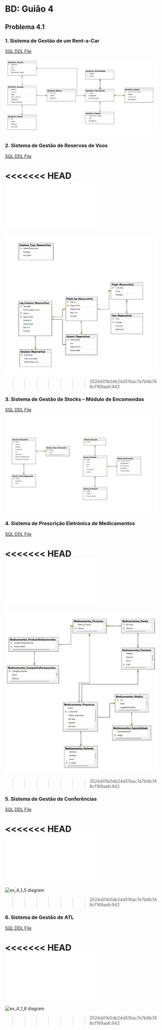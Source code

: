 # BD: Guião 4

## ​Problema 4.1

### 1. Sistema de Gestão de um Rent-a-Car

[SQL DDL File](ex_4_1_1.sql "SQLFileQuestion")

![ex_4_1_1 diagram](ex_4_1_1.png "AnImage")

### 2. Sistema de Gestão de Reservas de Voos

[SQL DDL File](ex_4_1_2.sql "SQLFileQuestion")

<<<<<<< HEAD
![ex_4_1_2 diagram](ex_4_1_2.pdf "AnImage")
=======
![ex_4_1_2 diagram](ex_4_1_2.png "AnImage")
>>>>>>> 3524d01b0db24d516ac7e7b6b748cf169aafc942

### 3. Sistema de Gestão de Stocks – Módulo de Encomendas

[SQL DDL File](ex_4_1_3.sql "SQLFileQuestion")

![ex_4_1_3 diagram](ex_4_1_3.png "AnImage")

### 4. Sistema de Prescrição Eletrónica de Medicamentos 

[SQL DDL File](ex_4_1_4.sql "SQLFileQuestion")

<<<<<<< HEAD
![ex_4_1_4 diagram](ex_4_1_4.pdf "AnImage")
=======
![ex_4_1_4 diagram](ex_4_1_4.png "AnImage")
>>>>>>> 3524d01b0db24d516ac7e7b6b748cf169aafc942

### 5. Sistema de Gestão de Conferências

[SQL DDL File](ex_4_1_5.sql "SQLFileQuestion")

<<<<<<< HEAD
![ex_4_1_5 diagram](ex_4_1_5.pdf "AnImage")
=======
![ex_4_1_5 diagram](ex_4_1_5.png "AnImage")
>>>>>>> 3524d01b0db24d516ac7e7b6b748cf169aafc942

### 6. Sistema de Gestão de ATL

[SQL DDL File](ex_4_1_6.sql "SQLFileQuestion")

<<<<<<< HEAD
![ex_4_1_6 diagram](ex_4_1_6.pdf "AnImage")
=======
![ex_4_1_6 diagram](ex_4_1_6.png "AnImage")
>>>>>>> 3524d01b0db24d516ac7e7b6b748cf169aafc942
